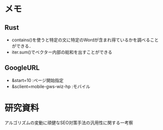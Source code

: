 # メモ
## Rust
- contains()を使うと特定の文に特定のWordが含まれ得ているかを調べることができる．
- iter.sum()でベクター内部の総和を出すことができる
## GoogleURL
- &start=10 :ページ開始指定
- &sclient=mobile-gws-wiz-hp :モバイル
# 研究資料
アルゴリズムの変動に頑健なSEO対策手法の汎用性に関する一考察
